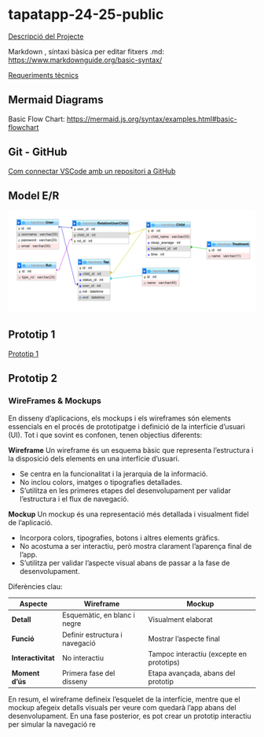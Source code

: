 # tapatapp-24-25-public

[Descripció del Projecte](descTapatApp.md) 

Markdown , síntaxi bàsica per editar fitxers .md:  https://www.markdownguide.org/basic-syntax/

[Requeriments tècnics](req-tecnic.md) 

## Mermaid Diagrams

Basic Flow Chart:  https://mermaid.js.org/syntax/examples.html#basic-flowchart

## Git - GitHub

[Com connectar VSCode amb un repositori a GitHub](github.md)


## Model E/R

 ![Model E/R](/BBDD/Model-E-R.png)

## Prototip 1

[Prototip 1](prototip1.md) 

## Prototip 2

### WireFrames & Mockups

En disseny d’aplicacions, els mockups i els wireframes són elements essencials en el procés de prototipatge i definició de la interfície d’usuari (UI). Tot i que sovint es confonen, tenen objectius diferents:

**Wireframe**
Un wireframe és un esquema bàsic que representa l’estructura i la disposició dels elements en una interfície d’usuari.

- Se centra en la funcionalitat i la jerarquia de la informació.
- No inclou colors, imatges o tipografies detallades.
- S’utilitza en les primeres etapes del desenvolupament per validar l’estructura i el flux de navegació.

**Mockup**
Un mockup és una representació més detallada i visualment fidel de l’aplicació.

- Incorpora colors, tipografies, botons i altres elements gràfics.
- No acostuma a ser interactiu, però mostra clarament l’aparença final de l’app.
- S’utilitza per validar l’aspecte visual abans de passar a la fase de desenvolupament.

Diferències clau:

|**Aspecte**|	**Wireframe**|	**Mockup**|
| -------- | ------- | ------- |
|**Detall**|	Esquemàtic, en blanc i negre|	Visualment elaborat|
|**Funció**|	Definir estructura i navegació|	Mostrar l’aspecte final|
|**Interactivitat**|	No interactiu|	Tampoc interactiu (excepte en prototips)|
|**Moment d’ús**|	Primera fase del disseny|	Etapa avançada, abans del prototip|

En resum, el wireframe defineix l’esquelet de la interfície, mentre que el mockup afegeix detalls visuals per veure com quedarà l’app abans del desenvolupament. En una fase posterior, es pot crear un prototip interactiu per simular la navegació re